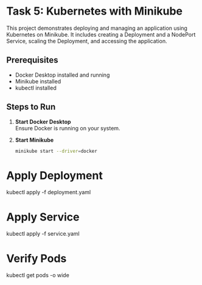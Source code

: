 # Task 5: Kubernetes with Minikube

This project demonstrates deploying and managing an application using Kubernetes on Minikube. It includes creating a Deployment and a NodePort Service, scaling the Deployment, and accessing the application.

## Prerequisites

- Docker Desktop installed and running
- Minikube installed
- kubectl installed

## Steps to Run

1. **Start Docker Desktop**  
   Ensure Docker is running on your system.

2. **Start Minikube**  
   ```bash
   minikube start --driver=docker
# Apply Deployment
kubectl apply -f deployment.yaml

# Apply Service
kubectl apply -f service.yaml

# Verify Pods
kubectl get pods -o wide

